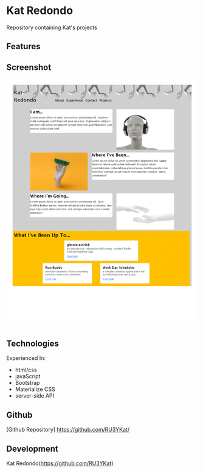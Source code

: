 # Kat Redondo

Repository containing Kat's projects

## Features

## Screenshot

![my-page - index.html](assets/images/screencapture-ru3ykat-github-io-RU3YKat-2021-10-10-23_44_09.png)

## Technologies

Experienced In:

- html/css
- javaScript
- Bootstrap
- Materialize CSS
- server-side API

## Github

[Github Repository] https://github.com/RU3YKat/

## Development

Kat Redondo(https://github.com/RU3YKat)

